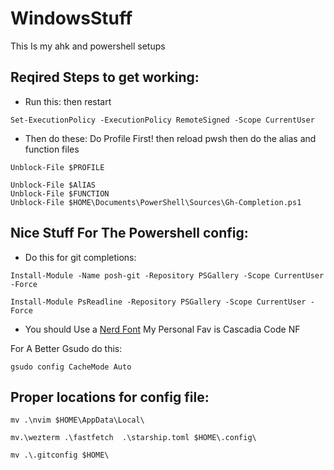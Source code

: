 # WindowsStuff
This Is my ahk and powershell setups

## Reqired Steps to get working:
- Run this: then restart
```pwsh
Set-ExecutionPolicy -ExecutionPolicy RemoteSigned -Scope CurrentUser
```

- Then do these: Do Profile First! then reload pwsh then do the alias and function files
```pwsh
Unblock-File $PROFILE
```

```pwsh
Unblock-File $AlIAS
Unblock-File $FUNCTION
Unblock-File $HOME\Documents\PowerShell\Sources\Gh-Completion.ps1
```

## Nice Stuff For The Powershell config:
- Do this for git completions: 
```pwsh
Install-Module -Name posh-git -Repository PSGallery -Scope CurrentUser -Force
```
```pwsh
Install-Module PsReadline -Repository PSGallery -Scope CurrentUser -Force
```

- You should Use a [Nerd Font](https://github.com/ryanoasis/nerd-fonts/releases/) My Personal Fav is Cascadia Code NF


For A Better Gsudo do this:
```pwsh
gsudo config CacheMode Auto
```

## Proper locations for config file:
```pwsh
mv .\nvim $HOME\AppData\Local\
```
```pwsh
mv.\wezterm .\fastfetch  .\starship.toml $HOME\.config\
```
```pwsh
mv .\.gitconfig $HOME\
```
